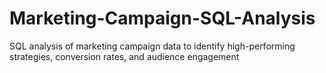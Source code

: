 # Marketing-Campaign-SQL-Analysis
SQL analysis of marketing campaign data to identify high-performing strategies, conversion rates, and audience engagement
